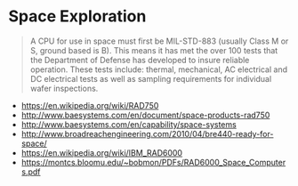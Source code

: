 # Space Exploration

> A CPU for use in space must first be MIL-STD-883 (usually Class M or S, ground based is B). This means it has met the over 100 tests
that the Department of Defense has developed to insure reliable operation. These tests include: thermal, mechanical, AC electrical and DC electrical tests as well as sampling
requirements for individual wafer inspections.

- https://en.wikipedia.org/wiki/RAD750
- http://www.baesystems.com/en/document/space-products-rad750
- http://www.baesystems.com/en/capability/space-systems
- http://www.broadreachengineering.com/2010/04/bre440-ready-for-space/
- https://en.wikipedia.org/wiki/IBM_RAD6000
- https://montcs.bloomu.edu/~bobmon/PDFs/RAD6000_Space_Computers.pdf
